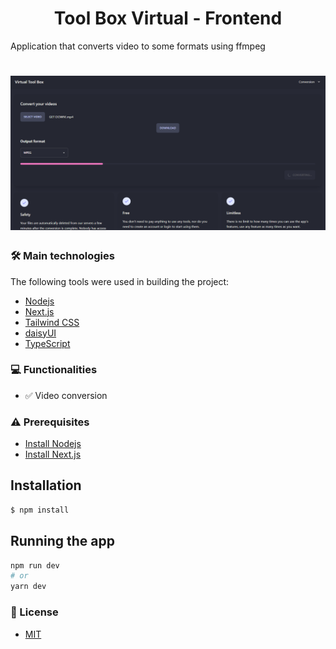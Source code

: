 <h1 align="center">Tool Box Virtual - Frontend</h1>

<p>Application that converts video to some formats using ffmpeg</p>

<h1 align="center">
  <img alt="Tool Box Virtual" title="Tool Box Virtual" src="./screenshots/image.png" />
</h1>

### 🛠 Main technologies

The following tools were used in building the project:

- [Nodejs](https://nodejs.org/en/)
- [Next.js](https://nextjs.org/)
- [Tailwind CSS](https://tailwindcss.com/)
- [daisyUI](https://daisyui.com/)
- [TypeScript](https://www.typescriptlang.org/)

### 💻 Functionalities

- ✅ Video conversion

### ⚠️ Prerequisites

- [Install Nodejs](https://nodejs.org/en/)
- [Install Next.js](https://nextjs.org/)

## Installation

```bash
$ npm install
```

## Running the app

```bash
npm run dev
# or
yarn dev
```

### 📄 License

- [MIT](https://github.com/sal-rosa/frontend-tool-box-virtual/blob/main/License)
